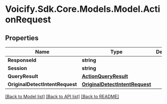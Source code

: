 # Voicify.Sdk.Core.Models.Model.ActionRequest
## Properties

Name | Type | Description | Notes
------------ | ------------- | ------------- | -------------
**ResponseId** | **string** |  | [optional] 
**Session** | **string** |  | [optional] 
**QueryResult** | [**ActionQueryResult**](ActionQueryResult.md) |  | [optional] 
**OriginalDetectIntentRequest** | [**OriginalDetectIntentRequest**](OriginalDetectIntentRequest.md) |  | [optional] 

[[Back to Model list]](../README.md#documentation-for-models) [[Back to API list]](../README.md#documentation-for-api-endpoints) [[Back to README]](../README.md)

